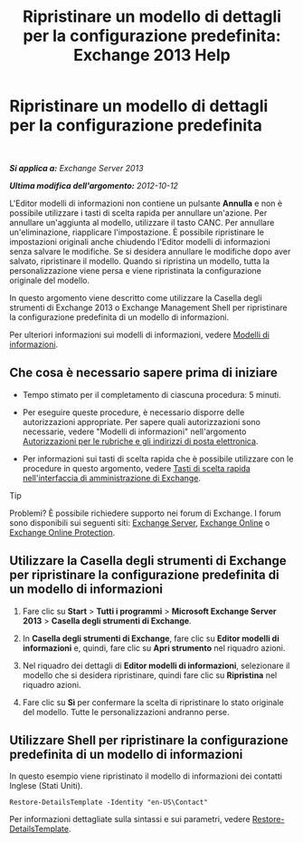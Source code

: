 ﻿---
title: 'Ripristinare un modello di dettagli per la configurazione predefinita: Exchange 2013 Help'
TOCTitle: Ripristinare un modello di dettagli per la configurazione predefinita
ms:assetid: 84c5f49b-614d-4f0e-8701-0979a2eb90bf
ms:mtpsurl: https://technet.microsoft.com/it-it/library/Bb232102(v=EXCHG.150)
ms:contentKeyID: 50481086
ms.date: 05/22/2018
mtps_version: v=EXCHG.150
ms.translationtype: MT
---

# Ripristinare un modello di dettagli per la configurazione predefinita

 

_**Si applica a:** Exchange Server 2013_

_**Ultima modifica dell'argomento:** 2012-10-12_

L'Editor modelli di informazioni non contiene un pulsante **Annulla** e non è possibile utilizzare i tasti di scelta rapida per annullare un'azione. Per annullare un'aggiunta al modello, utilizzare il tasto CANC. Per annullare un'eliminazione, riapplicare l'impostazione. È possibile ripristinare le impostazioni originali anche chiudendo l'Editor modelli di informazioni senza salvare le modifiche. Se si desidera annullare le modifiche dopo aver salvato, ripristinare il modello. Quando si ripristina un modello, tutta la personalizzazione viene persa e viene ripristinata la configurazione originale del modello.

In questo argomento viene descritto come utilizzare la Casella degli strumenti di Exchange 2013 o Exchange Management Shell per ripristinare la configurazione predefinita di un modello di informazioni.

Per ulteriori informazioni sui modelli di informazioni, vedere [Modelli di informazioni](details-templates-exchange-2013-help.md).

## Che cosa è necessario sapere prima di iniziare

  - Tempo stimato per il completamento di ciascuna procedura: 5 minuti.

  - Per eseguire queste procedure, è necessario disporre delle autorizzazioni appropriate. Per sapere quali autorizzazioni sono necessarie, vedere "Modelli di informazioni" nell'argomento [Autorizzazioni per le rubriche e gli indirizzi di posta elettronica](email-address-and-address-book-permissions-exchange-2013-help.md).

  - Per informazioni sui tasti di scelta rapida che è possibile utilizzare con le procedure in questo argomento, vedere [Tasti di scelta rapida nell'interfaccia di amministrazione di Exchange](keyboard-shortcuts-in-the-exchange-admin-center-exchange-online-protection-help.md).


> [!TIP]
> Problemi? È possibile richiedere supporto nei forum di Exchange. I forum sono disponibili sui seguenti siti: <A href="https://go.microsoft.com/fwlink/p/?linkid=60612">Exchange Server</A>, <A href="https://go.microsoft.com/fwlink/p/?linkid=267542">Exchange Online</A> o <A href="https://go.microsoft.com/fwlink/p/?linkid=285351">Exchange Online Protection</A>.



## Utilizzare la Casella degli strumenti di Exchange per ripristinare la configurazione predefinita di un modello di informazioni

1.  Fare clic su **Start** \> **Tutti i programmi** \> **Microsoft Exchange Server 2013** \> **Casella degli strumenti di Exchange**.

2.  In **Casella degli strumenti di Exchange**, fare clic su **Editor modelli di informazioni** e, quindi, fare clic su **Apri strumento** nel riquadro azioni.

3.  Nel riquadro dei dettagli di **Editor modelli di informazioni**, selezionare il modello che si desidera ripristinare, quindi fare clic su **Ripristina** nel riquadro azioni.

4.  Fare clic su **Sì** per confermare la scelta di ripristinare lo stato originale del modello. Tutte le personalizzazioni andranno perse.

## Utilizzare Shell per ripristinare la configurazione predefinita di un modello di informazioni

In questo esempio viene ripristinato il modello di informazioni dei contatti Inglese (Stati Uniti).

    Restore-DetailsTemplate -Identity "en-US\Contact"

Per informazioni dettagliate sulla sintassi e sui parametri, vedere [Restore-DetailsTemplate](https://technet.microsoft.com/it-it/library/bb125188\(v=exchg.150\)).

